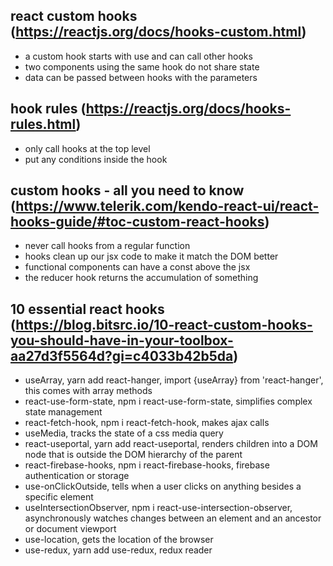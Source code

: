 ## react custom hooks (https://reactjs.org/docs/hooks-custom.html)
* a custom hook starts with use and can call other hooks
* two components using the same hook do not share state
* data can be passed between hooks with the parameters

## hook rules (https://reactjs.org/docs/hooks-rules.html)
* only call hooks at the top level
* put any conditions inside the hook

## custom hooks - all you need to know (https://www.telerik.com/kendo-react-ui/react-hooks-guide/#toc-custom-react-hooks)
* never call hooks from a regular function
* hooks clean up our jsx code to make it match the DOM better
* functional components can have a const above the jsx
* the reducer hook returns the accumulation of something

## 10 essential react hooks (https://blog.bitsrc.io/10-react-custom-hooks-you-should-have-in-your-toolbox-aa27d3f5564d?gi=c4033b42b5da)
* useArray, yarn add react-hanger, import {useArray} from 'react-hanger', this comes with array methods
* react-use-form-state, npm i react-use-form-state, simplifies complex state management
* react-fetch-hook, npm i react-fetch-hook, makes ajax calls
* useMedia, tracks the state of a css media query
* react-useportal, yarn add react-useportal, renders children into a DOM node that is outside the DOM hierarchy of the parent
* react-firebase-hooks, npm i react-firebase-hooks, firebase authentication or storage
* use-onClickOutside, tells when a user clicks on anything besides a specific element
* useIntersectionObserver, npm i react-use-intersection-observer, asynchronously watches changes between an element and an ancestor or document viewport
* use-location, gets the location of the browser
* use-redux, yarn add use-redux, redux reader
